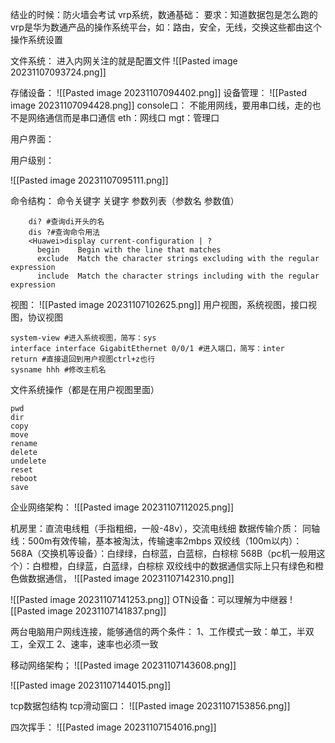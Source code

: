 结业的时候：防火墙会考试
vrp系统，数通基础：
要求：知道数据包是怎么跑的
vrp是华为数通产品的操作系统平台，如：路由，安全，无线，交换这些都由这个操作系统设置

文件系统：
进入内网关注的就是配置文件
![[Pasted image 20231107093724.png]]

存储设备：
![[Pasted image 20231107094402.png]]
设备管理：
![[Pasted image 20231107094428.png]]
console口：
	不能用网线，要用串口线，走的也不是网络通信而是串口通信
eth：网线口
mgt：管理口

用户界面：

用户级别：

![[Pasted image 20231107095111.png]]


命令结构：
	命令关键字  关键字  参数列表（参数名 参数值）
```shell
	di? #查询di开头的名
	dis ?#查询命令用法
	<Huawei>display current-configuration | ?
	  begin    Begin with the line that matches
	  exclude  Match the character strings excluding with the regular expression
	  include  Match the character strings including with the regular expression

```

视图：
![[Pasted image 20231107102625.png]]
用户视图，系统视图，接口视图，协议视图
```shell
system-view #进入系统视图，简写：sys
interface interface GigabitEthernet 0/0/1 #进入端口，简写：inter
return #直接退回到用户视图ctrl+z也行
sysname hhh #修改主机名
```
文件系统操作（都是在用户视图里面）
```shell
pwd
dir
copy
move
rename
delete
undelete
reset 
reboot
save
```

企业网络架构：
![[Pasted image 20231107112025.png]]

机房里：直流电线粗（手指粗细，一般-48v），交流电线细
数据传输介质：
	同轴线：500m有效传输，基本被淘汰，传输速率2mbps
	双绞线（100m以内）：
		568A（交换机等设备）：白绿绿，白棕蓝，白蓝棕，白棕棕
		568B（pc机一般用这个）：白橙橙，白绿蓝，白蓝绿，白棕棕
	双绞线中的数据通信实际上只有绿色和橙色做数据通信，
![[Pasted image 20231107142310.png]]

![[Pasted image 20231107141253.png]]
OTN设备：可以理解为中继器 
![[Pasted image 20231107141837.png]]

两台电脑用户网线连接，能够通信的两个条件：
	1、工作模式一致：单工，半双工，全双工
	2、速率，速率也必须一致

移动网络架构；
![[Pasted image 20231107143608.png]]


![[Pasted image 20231107144015.png]]





tcp数据包结构
tcp滑动窗口：
![[Pasted image 20231107153856.png]]

四次挥手：
![[Pasted image 20231107154016.png]]



